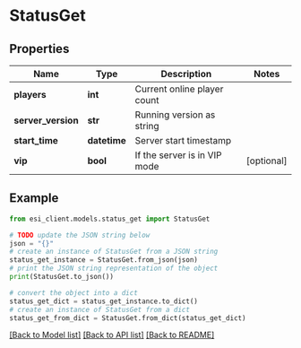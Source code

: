# StatusGet


## Properties

Name | Type | Description | Notes
------------ | ------------- | ------------- | -------------
**players** | **int** | Current online player count | 
**server_version** | **str** | Running version as string | 
**start_time** | **datetime** | Server start timestamp | 
**vip** | **bool** | If the server is in VIP mode | [optional] 

## Example

```python
from esi_client.models.status_get import StatusGet

# TODO update the JSON string below
json = "{}"
# create an instance of StatusGet from a JSON string
status_get_instance = StatusGet.from_json(json)
# print the JSON string representation of the object
print(StatusGet.to_json())

# convert the object into a dict
status_get_dict = status_get_instance.to_dict()
# create an instance of StatusGet from a dict
status_get_from_dict = StatusGet.from_dict(status_get_dict)
```
[[Back to Model list]](../README.md#documentation-for-models) [[Back to API list]](../README.md#documentation-for-api-endpoints) [[Back to README]](../README.md)


